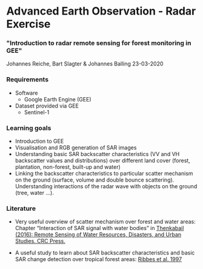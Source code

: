 # Advanced Earth Observation - Radar Exercise
### "Introduction to radar remote sensing for forest monitoring in GEE"

Johannes Reiche, Bart Slagter & Johannes Balling
23-03-2020


### Requirements
* Software
  * Google Earth Engine (GEE)
* Dataset provided via GEE
  * Sentinel-1

### Learning goals
* Introduction to GEE
* Visualisation and RGB generation of SAR images
* Understanding basic SAR backscatter characteristics (VV and VH backscatter values and distributions) over different land cover (forest, plantation, non-forest, built-up and water)
* Linking the backscatter characteristics to particular scatter mechanism on the ground (surface, volume and double bounce scattering). Understanding interactions of the radar wave with objects on the ground (tree, water ...).

### Literature
* Very useful overview of scatter mechanism over forest and water areas: Chapter “Interaction of SAR signal with water bodies” in [Thenkabail (2016): Remote Sensing of Water Resources, Disasters, and Urban Studies. CRC Press.](https://books.google.nl/books?id=Sne9CgAAQBAJ&pg=PA148&lpg=PA148&dq=Interaction+of+SAR+signal+with+water+bodies&source=bl&ots=ZKEgNiz87F&sig=RehZTUjv9Y4GjYxthBRS7x6EvtM&hl=nl&sa=X&ved=0ahUKEwi1v87mye3LAhUEIg8KHaK_BkcQ6AEIHDAA#v=onepage&q=Interaction%20of%20SAR%20signal%20with%20water%20bodies&f=false)

* A useful study to learn about SAR backscatter characteristics and basic SAR change detection over tropical forest  areas: [Ribbes et al. 1997](ftp://ftp.eorc.jaxa.jp/cdroms/EORC-036/pi/16floren.pdf)






